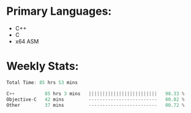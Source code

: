 # Primary Languages:
- C++
- C
- x64 ASM

# Weekly Stats:
<!--START_SECTION:waka-->

```C++
Total Time: 85 hrs 53 mins

C++           85 hrs 3 mins   |||||||||||||||||||||||||   98.33 %
Objective-C   42 mins         -------------------------   00.82 %
Other         37 mins         -------------------------   00.72 %
```

<!--END_SECTION:waka-->


